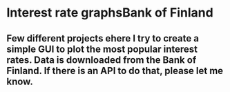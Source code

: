 # Interest rate graphsBank of Finland
## Few different projects ehere I try to create a simple GUI to plot the most popular interest rates. Data is downloaded from the Bank of Finland. If there is an API to do that, please let me know.

